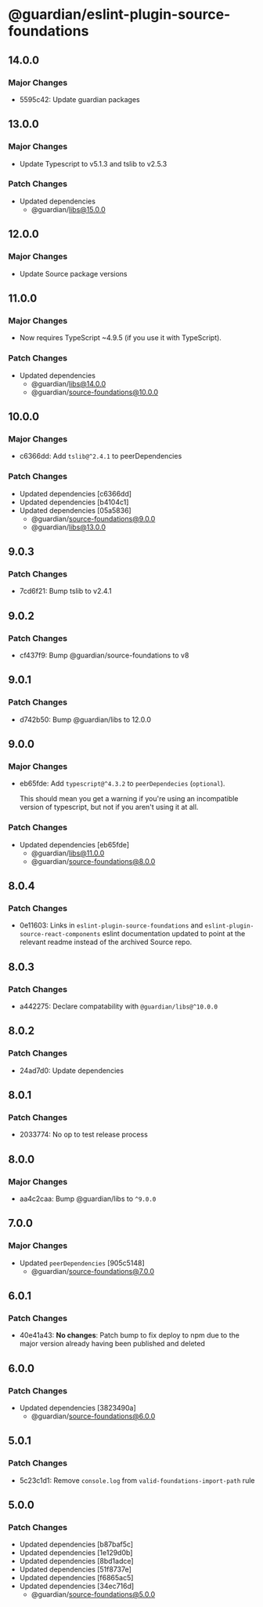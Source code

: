 # @guardian/eslint-plugin-source-foundations

## 14.0.0

### Major Changes

- 5595c42: Update guardian packages

## 13.0.0

### Major Changes

- Update Typescript to v5.1.3 and tslib to v2.5.3

### Patch Changes

- Updated dependencies
  - @guardian/libs@15.0.0

## 12.0.0

### Major Changes

- Update Source package versions

## 11.0.0

### Major Changes

- Now requires TypeScript ~4.9.5 (if you use it with TypeScript).

### Patch Changes

- Updated dependencies
  - @guardian/libs@14.0.0
  - @guardian/source-foundations@10.0.0

## 10.0.0

### Major Changes

- c6366dd: Add `tslib@^2.4.1` to peerDependencies

### Patch Changes

- Updated dependencies [c6366dd]
- Updated dependencies [b4104c1]
- Updated dependencies [05a5836]
  - @guardian/source-foundations@9.0.0
  - @guardian/libs@13.0.0

## 9.0.3

### Patch Changes

- 7cd6f21: Bump tslib to v2.4.1

## 9.0.2

### Patch Changes

- cf437f9: Bump @guardian/source-foundations to v8

## 9.0.1

### Patch Changes

- d742b50: Bump @guardian/libs to 12.0.0

## 9.0.0

### Major Changes

- eb65fde: Add `typescript@^4.3.2` to `peerDependecies` (`optional`).

  This should mean you get a warning if you're using an incompatible version of typescript, but not if you aren't using it at all.

### Patch Changes

- Updated dependencies [eb65fde]
  - @guardian/libs@11.0.0
  - @guardian/source-foundations@8.0.0

## 8.0.4

### Patch Changes

- 0e11603: Links in `eslint-plugin-source-foundations` and `eslint-plugin-source-react-components` eslint documentation updated to point at the relevant readme instead of the archived Source repo.

## 8.0.3

### Patch Changes

- a442275: Declare compatability with `@guardian/libs@^10.0.0`

## 8.0.2

### Patch Changes

- 24ad7d0: Update dependencies

## 8.0.1

### Patch Changes

- 2033774: No op to test release process

## 8.0.0

### Major Changes

- aa4c2caa: Bump @guardian/libs to `^9.0.0`

## 7.0.0

### Major Changes

- Updated `peerDependencies` [905c5148]
  - @guardian/source-foundations@7.0.0

## 6.0.1

### Patch Changes

- 40e41a43: **No changes**: Patch bump to fix deploy to npm due to the major version already having been published and deleted

## 6.0.0

### Patch Changes

- Updated dependencies [3823490a]
  - @guardian/source-foundations@6.0.0

## 5.0.1

### Patch Changes

- 5c23c1d1: Remove `console.log` from `valid-foundations-import-path` rule

## 5.0.0

### Patch Changes

- Updated dependencies [b87baf5c]
- Updated dependencies [1e129d0b]
- Updated dependencies [8bd1adce]
- Updated dependencies [51f8737e]
- Updated dependencies [f6865ac5]
- Updated dependencies [34ec716d]
  - @guardian/source-foundations@5.0.0
